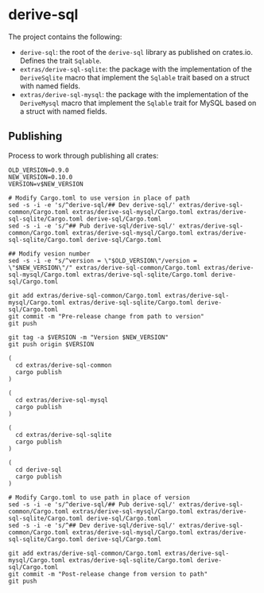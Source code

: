 # derive-sql

The project contains the following:

- `derive-sql`: the root of the `derive-sql` library as published on crates.io. Defines the trait `Sqlable`.
- `extras/derive-sql-sqlite`: the package with the implementation of the `DeriveSqlite` macro that implement the `Sqlable` trait
based on a struct with named fields.
- `extras/derive-sql-mysql`: the package with the implementation of the `DeriveMysql` macro that implement the `Sqlable` trait for MySQL based on a struct with named fields.

## Publishing

Process to work through publishing all crates:

```
OLD_VERSION=0.9.0
NEW_VERSION=0.10.0
VERSION=v$NEW_VERSION

# Modify Cargo.toml to use version in place of path
sed -s -i -e 's/^derive-sql/## Dev derive-sql/' extras/derive-sql-common/Cargo.toml extras/derive-sql-mysql/Cargo.toml extras/derive-sql-sqlite/Cargo.toml derive-sql/Cargo.toml
sed -s -i -e 's/^## Pub derive-sql/derive-sql/' extras/derive-sql-common/Cargo.toml extras/derive-sql-mysql/Cargo.toml extras/derive-sql-sqlite/Cargo.toml derive-sql/Cargo.toml

## Modify vesion number
sed -s -i -e "s/^version = \"$OLD_VERSION\"/version = \"$NEW_VERSION\"/" extras/derive-sql-common/Cargo.toml extras/derive-sql-mysql/Cargo.toml extras/derive-sql-sqlite/Cargo.toml derive-sql/Cargo.toml

git add extras/derive-sql-common/Cargo.toml extras/derive-sql-mysql/Cargo.toml extras/derive-sql-sqlite/Cargo.toml derive-sql/Cargo.toml
git commit -m "Pre-release change from path to version"
git push

git tag -a $VERSION -m "Version $NEW_VERSION"
git push origin $VERSION

(
  cd extras/derive-sql-common
  cargo publish
)

(
  cd extras/derive-sql-mysql
  cargo publish
)

(
  cd extras/derive-sql-sqlite
  cargo publish
)

(
  cd derive-sql
  cargo publish
)

# Modify Cargo.toml to use path in place of version
sed -s -i -e 's/^derive-sql/## Pub derive-sql/' extras/derive-sql-common/Cargo.toml extras/derive-sql-mysql/Cargo.toml extras/derive-sql-sqlite/Cargo.toml derive-sql/Cargo.toml
sed -s -i -e 's/^## Dev derive-sql/derive-sql/' extras/derive-sql-common/Cargo.toml extras/derive-sql-mysql/Cargo.toml extras/derive-sql-sqlite/Cargo.toml derive-sql/Cargo.toml

git add extras/derive-sql-common/Cargo.toml extras/derive-sql-mysql/Cargo.toml extras/derive-sql-sqlite/Cargo.toml derive-sql/Cargo.toml
git commit -m "Post-release change from version to path"
git push
```

